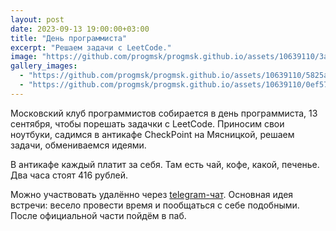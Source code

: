 ```yaml
---
layout: post
date: 2023-09-13 19:00:00+03:00
title: "День программиста"
excerpt: "Решаем задачи с LeetCode."
image: "https://github.com/progmsk/progmsk.github.io/assets/10639110/3a50f980-c42c-4382-b055-03b50aaedca3"
gallery_images:
  - "https://github.com/progmsk/progmsk.github.io/assets/10639110/5825a2bd-32e0-44e7-93b5-ec337be11633"
  - "https://github.com/progmsk/progmsk.github.io/assets/10639110/0ef57918-5f2d-4d31-9a8c-0e5fa14d2624"
---
```


‌‌Московский клуб программистов собирается в день программиста, 13 сентября, чтобы порешать задачки с LeetCode. Приносим свои ноутбуки, садимся в антикафе CheckPoint на Мясницкой, решаем задачи, обмениваемся идеями.

В антикафе каждый платит за себя. Там есть чай, кофе, какой, печенье. Два часа стоят 416 рублей.

Можно участвовать удалённо через [telegram-чат](https://t.me/progmsk).
Основная идея встречи: весело провести время и пообщаться с себе подобными.
После официальной части пойдём в паб.
